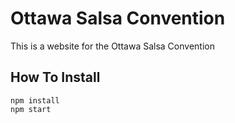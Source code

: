 Ottawa Salsa Convention
===

This is a website for the Ottawa Salsa Convention

How To Install
---

    npm install
    npm start
